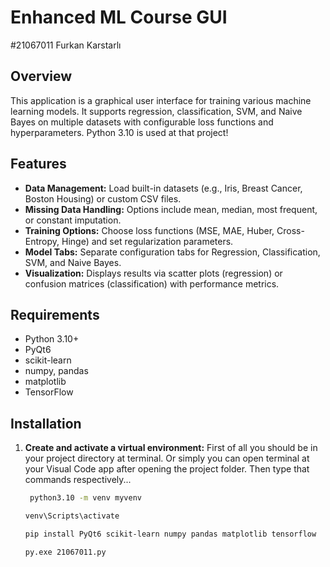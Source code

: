 # Enhanced ML Course GUI
#21067011 Furkan Karstarlı
## Overview
This application is a graphical user interface for training various machine learning models. It supports regression, classification, SVM, and Naive Bayes on multiple datasets with configurable loss functions and hyperparameters.
Python 3.10 is used at that project!

## Features
- **Data Management:** Load built-in datasets (e.g., Iris, Breast Cancer, Boston Housing) or custom CSV files.  
- **Missing Data Handling:** Options include mean, median, most frequent, or constant imputation.  
- **Training Options:** Choose loss functions (MSE, MAE, Huber, Cross-Entropy, Hinge) and set regularization parameters.  
- **Model Tabs:** Separate configuration tabs for Regression, Classification, SVM, and Naive Bayes.  
- **Visualization:** Displays results via scatter plots (regression) or confusion matrices (classification) with performance metrics.

## Requirements
- Python 3.10+
- PyQt6
- scikit-learn
- numpy, pandas
- matplotlib
- TensorFlow

## Installation
1. **Create and activate a virtual environment:**
   First of all you should be in your project directory at terminal.
   Or simply you can open terminal at your Visual Code app after opening the project folder.
   Then type that commands respectively... 
   ```bash
	python3.10 -m venv myvenv
	```
	```bash
	venv\Scripts\activate
	```
	```bash
	pip install PyQt6 scikit-learn numpy pandas matplotlib tensorflow
	```
	```bash
	py.exe 21067011.py
	```

